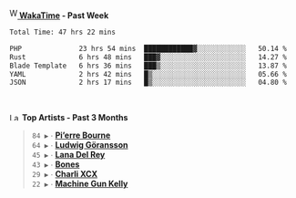 <img src="https://github.com/dxnter/dxnter/assets/17434202/67b21fa4-d36d-46f9-9dec-f23d976b00ef" alt="WakaTime Logo" width="14" height="18"/><a href="https://wakatime.com/@dxnter" target="_blank"><strong> WakaTime</strong></a><strong> - Past Week</strong>

<!--START_SECTION:waka-->

```txt
Total Time: 47 hrs 22 mins

PHP              23 hrs 54 mins  ████████████▓░░░░░░░░░░░░   50.14 %
Rust             6 hrs 48 mins   ███▓░░░░░░░░░░░░░░░░░░░░░   14.27 %
Blade Template   6 hrs 36 mins   ███▒░░░░░░░░░░░░░░░░░░░░░   13.87 %
YAML             2 hrs 42 mins   █▒░░░░░░░░░░░░░░░░░░░░░░░   05.66 %
JSON             2 hrs 17 mins   █▒░░░░░░░░░░░░░░░░░░░░░░░   04.80 %
```

<!--END_SECTION:waka-->

<br/>

<!--START_LASTFM_ARTISTS:{"period": "3month", "rows": 6}-->
<a href="https://last.fm" target="_blank"><img src="https://user-images.githubusercontent.com/17434202/215290617-e793598d-d7c9-428f-9975-156db1ba89cc.svg" alt="Last.fm Logo" width="18" height="13"/></a> **Top Artists - Past 3 Months**

> `84 ▶️` ∙ **[Pi’erre Bourne](https://www.last.fm/music/Pi%E2%80%99erre+Bourne)**<br/>
> `64 ▶️` ∙ **[Ludwig Göransson](https://www.last.fm/music/Ludwig+G%C3%B6ransson)**<br/>
> `45 ▶️` ∙ **[Lana Del Rey](https://www.last.fm/music/Lana+Del+Rey)**<br/>
> `43 ▶️` ∙ **[Bones](https://www.last.fm/music/Bones)**<br/>
> `29 ▶️` ∙ **[Charli XCX](https://www.last.fm/music/Charli+XCX)**<br/>
> `22 ▶️` ∙ **[Machine Gun Kelly](https://www.last.fm/music/Machine+Gun+Kelly)**<br/>
<!--END_LASTFM_ARTISTS-->
